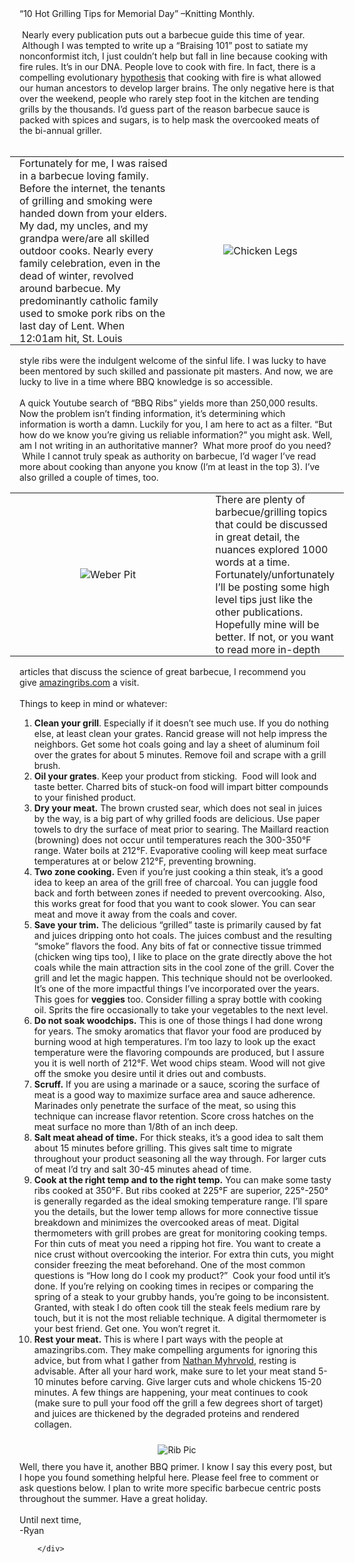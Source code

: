 ---
---
<div class="blog-content">
				<div class="paragraph" style="text-align:left;">&ldquo;10 Hot Grilling Tips for Memorial Day&rdquo; &ndash;Knitting Monthly.<br />&#8203;<br />&nbsp;Nearly every publication puts out a barbecue guide this time of year. &nbsp;Although I was tempted to write up a &ldquo;Braising 101&rdquo; post to satiate my nonconformist itch, I just couldn&rsquo;t help but fall in line because cooking with fire rules. It&rsquo;s in our DNA. People love to cook with fire. In fact, there is a compelling evolutionary <a href="http://www.amazon.com/Catching-Fire-Cooking-Made-Human/dp/1469298708">hypothesis</a> that cooking with fire is what allowed our human ancestors to develop larger brains. The only negative here is that over the weekend, people who rarely step foot in the kitchen are tending grills by the thousands. I&rsquo;d guess part of the reason barbecue sauce is packed with spices and sugars, is to help mask the overcooked meats of the bi-annual griller.<br />&#8203;</div>  <div><div class="wsite-multicol"><div class="wsite-multicol-table-wrap" style="margin:0 -15px;"> 	<table class="wsite-multicol-table"> 		<tbody class="wsite-multicol-tbody"> 			<tr class="wsite-multicol-tr"> 				<td class="wsite-multicol-col" style="width:50%; padding:0 15px;"> 					 						  <div class="paragraph" style="text-align:left;">Fortunately for me, I was raised in a barbecue loving family. Before the internet, the tenants of grilling and smoking were handed down from your elders. My dad, my uncles, and my grandpa were/are all skilled outdoor cooks. Nearly every family celebration, even in the dead of winter, revolved around barbecue. My predominantly catholic family used to smoke pork ribs on the last day of Lent. When 12:01am hit, St. Louis&nbsp;<br /></div>   					 				</td>				<td class="wsite-multicol-col" style="width:50%; padding:0 15px;"> 					 						  <div><div class="wsite-image wsite-image-border-none " style="padding-top:10px;padding-bottom:10px;margin-left:0;margin-right:0;text-align:center"> <a> <img src="{{ site.url }}/images/chicken-legs.jpg" alt="Chicken Legs" style="width:auto;max-width:100%" /> </a> <div style="display:block;font-size:90%"></div> </div></div>   					 				</td>			</tr> 		</tbody> 	</table> </div></div></div>  <div class="paragraph" style="text-align:left;">&#8203;<span>style ribs were the indulgent welcome of the sinful life. I was lucky to have been mentored by such skilled and passionate pit masters. And now, we are lucky to live in a time where BBQ knowledge is so accessible.&nbsp;</span><br /><br />&#8203;A quick Youtube search of &ldquo;BBQ Ribs&rdquo; yields more than 250,000 results. Now the problem isn&rsquo;t finding information, it&rsquo;s determining which information is worth a damn. Luckily for you, I am here to act as a filter. &ldquo;But how do we know you&rsquo;re giving us reliable information?&rdquo; you might ask. Well, am I not writing in an authoritative manner?&nbsp; What more proof do you need? &nbsp;While I cannot truly speak as authority on barbecue, I&rsquo;d wager I&rsquo;ve read more about cooking than anyone you know (I&rsquo;m at least in the top 3). I&rsquo;ve also grilled a couple of times, too.</div>  <div><div class="wsite-multicol"><div class="wsite-multicol-table-wrap" style="margin:0 -15px;"> 	<table class="wsite-multicol-table"> 		<tbody class="wsite-multicol-tbody"> 			<tr class="wsite-multicol-tr"> 				<td class="wsite-multicol-col" style="width:67.34693877551%; padding:0 15px;"> 					 						  <div><div class="wsite-image wsite-image-border-none " style="padding-top:10px;padding-bottom:10px;margin-left:0;margin-right:0;text-align:center"> <a> <img src="{{ site.url }}/images/weber-pit.jpg" alt="Weber Pit" style="width:auto;max-width:100%" /> </a> <div style="display:block;font-size:90%"></div> </div></div>   					 				</td>				<td class="wsite-multicol-col" style="width:32.65306122449%; padding:0 15px;"> 					 						  <div class="paragraph" style="text-align:left;">&#8203;There are plenty of barbecue/grilling topics that could be discussed in great detail, the nuances explored 1000 words at a time. Fortunately/unfortunately I&rsquo;ll be posting some high level tips just like the other publications. Hopefully mine will be better. If not, or you want to read more in-depth&nbsp;</div>   					 				</td>			</tr> 		</tbody> 	</table> </div></div></div>  <div class="paragraph" style="text-align:left;"><span>articles that discuss the&nbsp;&#8203;</span><span>science of great barbecue, I recommend you give&nbsp;</span><a href="http://amazingribs.com/">amazingribs.com</a><span>&nbsp;a visit.</span></div>  <div class="paragraph" style="text-align:left;"><br />&#8203;Things to keep in mind or whatever:<ol><li><strong>Clean your grill</strong>. Especially if it doesn&rsquo;t see much use. If you do nothing else, at least clean your grates. Rancid grease will not help impress the neighbors. Get some hot coals going and lay a sheet of aluminum foil over the grates for about 5 minutes. Remove foil and scrape with a grill brush.</li><li><strong>Oil your grates</strong>. Keep your product from sticking.&nbsp; Food will look and taste better. Charred bits of stuck-on food will impart bitter compounds to your finished product.</li><li><strong>Dry your meat.</strong> The brown crusted sear, which does not seal in juices by the way, is a big part of why grilled foods are delicious. Use paper towels to dry the surface of meat prior to searing. The Maillard reaction (browning) does not occur until temperatures reach the 300-350&deg;F range. Water boils at 212&deg;F. Evaporative cooling will keep meat surface temperatures at or below 212&deg;F, preventing browning.</li><li><strong>Two zone cooking.</strong> Even if you&rsquo;re just cooking a thin steak, it&rsquo;s a good idea to keep an area of the grill free of charcoal. You can juggle food back and forth between zones if needed to prevent overcooking. Also, this works great for food that you want to cook slower. You can sear meat and move it away from the coals and cover.</li><li><strong>Save your trim.</strong> The delicious &ldquo;grilled&rdquo; taste is primarily caused by fat and juices dripping onto hot coals. The juices combust and the resulting &ldquo;smoke&rdquo; flavors the food. Any bits of fat or connective tissue trimmed (chicken wing tips too), I like to place on the grate directly above the hot coals while the main attraction sits in the cool zone of the grill. Cover the grill and let the magic happen. This technique should not be overlooked. It&rsquo;s one of the more impactful things I&rsquo;ve incorporated over the years. This goes for <strong>veggies</strong> too. Consider filling a spray bottle with cooking oil. Sprits the fire occasionally to take your vegetables to the next level.</li><li><strong>Do not soak woodchips.</strong> This is one of those things I had done wrong for years. The smoky aromatics that flavor your food are produced by burning wood at high temperatures. I&rsquo;m too lazy to look up the exact temperature were the flavoring compounds are produced, but I assure you it is well north of 212&deg;F. Wet wood chips steam. Wood will not give off the smoke you desire until it dries out and combusts.</li><li><strong>Scruff.</strong> If you are using a marinade or a sauce, scoring the surface of meat is a good way to maximize surface area and sauce adherence. Marinades only penetrate the surface of the meat, so using this technique can increase flavor retention. Score cross hatches on the meat surface no more than 1/8th of an inch deep.</li><li><strong>Salt meat ahead of time.</strong> For thick steaks, it&rsquo;s a good idea to salt them about 15 minutes before grilling. This gives salt time to migrate throughout your product seasoning all the way through. For larger cuts of meat I&rsquo;d try and salt 30-45 minutes ahead of time.</li><li><strong>Cook at the right temp and to the right temp.</strong> You can make some tasty ribs cooked at 350&deg;F. But ribs cooked at 225&deg;F are superior,&nbsp;225&deg;-250&deg; is generally regarded as the ideal smoking temperature range. I&rsquo;ll spare you the details, but the lower temp allows for more connective tissue breakdown and minimizes the overcooked areas of meat. Digital thermometers with grill probes are great for monitoring cooking temps. For thin cuts of meat you need a ripping hot fire. You want to create a nice crust without overcooking the interior. For extra thin cuts, you might consider freezing the meat beforehand. One of the most common questions is &ldquo;How long do I cook my product?&rdquo; &nbsp;Cook your food until it&rsquo;s done. If you&rsquo;re relying on cooking times in recipes or comparing the spring of a steak to your grubby hands, you&rsquo;re going to be inconsistent. Granted, with steak I do often cook till the steak feels medium rare by touch, but it is not the most reliable technique. A digital thermometer is your best friend. Get one. You won&rsquo;t regret it.</li><li><strong>Rest your meat.</strong> This is where I part ways with the people at amazingribs.com. They make compelling arguments for ignoring this advice, but from what I gather from <a href="http://www.amazon.com/Modernist-Cuisine-Art-Science-Cooking/dp/0982761007/ref=sr_1_3?s=books&amp;ie=UTF8&amp;qid=1462211693&amp;sr=1-3&amp;keywords=modernist+cuisine">Nathan Myhrvold</a>, resting is advisable. After all your hard work, make sure to let your meat stand 5-10 minutes before carving. Give larger cuts and whole chickens 15-20 minutes. A few things are happening, your meat continues to cook (make sure to pull your food off the grill a few degrees short of target) and juices are thickened by the degraded proteins and rendered collagen. &nbsp;</li></ol></div>  <div><div class="wsite-image wsite-image-border-none " style="padding-top:10px;padding-bottom:10px;margin-left:0;margin-right:0;text-align:center"> <a> <img src="{{ site.url }}/images/rib-pic.jpg" alt="Rib Pic" style="width:auto;max-width:100%" /> </a> <div style="display:block;font-size:90%"></div> </div></div>  <div class="paragraph" style="text-align:left;">&#8203;Well, there you have it, another BBQ primer. I know I say this every post, but I hope you found something helpful here. Please feel free to comment or ask questions below. I plan to write more specific barbecue centric posts throughout the summer. Have a great holiday. &nbsp;<br />&#8203;<br />Until next time,<br />-Ryan&nbsp; &nbsp;&nbsp;</div>

		</div>
